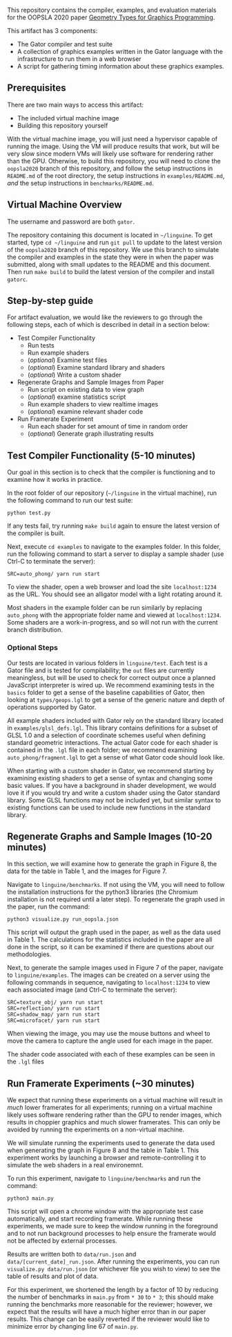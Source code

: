 This repository contains the compiler, examples, and evaluation materials for the OOPSLA 2020 paper [Geometry Types for Graphics Programming](https://www.cs.cornell.edu/~dgeisler/oopsla2020.pdf).

This artifact has 3 components:
* The Gator compiler and test suite
* A collection of graphics examples written in the Gator language with the infrastructure to run them in a web browser
* A script for gathering timing information about these graphics examples.

## Prerequisites

There are two main ways to access this artifact:

* The included virtual machine image
* Building this repository yourself

With the virtual machine image, you will just need a hypervisor capable of running the image.  Using the VM will produce results that work, but will be very slow since modern VMs will likely use software for rendering rather than the GPU.  Otherwise, to build this repository, you will need to clone the `oopsla2020` branch of this repository, and follow the setup instructions in `README.md` of the root directory, the setup instructions in `examples/README.md`, _and_ the setup instructions in `benchmarks/README.md`.

## Virtual Machine Overview

The username and password are both `gator`.

The repository containing this document is located in `~/linguine`.  To get started, type `cd ~/linguine` and run `git pull` to update to the latest version of the `oopsla2020` branch of this repository.  We use this branch to simulate the compiler and examples in the state they were in when the paper was submitted, along with small updates to the README and this document.  Then run `make build` to build the latest version of the compiler and install `gatorc`.

## Step-by-step guide

For artifact evaluation, we would like the reviewers to go through the following steps, each of which is described in detail in a section below:

* Test Compiler Functionality
  - Run tests
  - Run example shaders
  - (_optional_) Examine test files
  - (_optional_) Examine standard library and shaders
  - (_optional_) Write a custom shader
* Regenerate Graphs and Sample Images from Paper
  - Run script on existing data to view graph
  - (_optional_) examine statistics script
  - Run example shaders to view realtime images
  - (_optional_) examine relevant shader code
* Run Framerate Experiment
  - Run each shader for set amount of time in random order
  - (_optional_) Generate graph illustrating results

## Test Compiler Functionality (5-10 minutes)

Our goal in this section is to check that the compiler is functioning and to examine how it works in practice. 

In the root folder of our repository (`~/linguine` in the virtual machine), run the following command to run our test suite:
```
python test.py
```
If any tests fail, try running `make build` again to ensure the latest version of the compiler is built.

Next, execute `cd examples` to navigate to the examples folder.  In this folder, run the following command to start a server to display a sample shader (use Ctrl-C to terminate the server):
```
SRC=auto_phong/ yarn run start
```
To view the shader, open a web browser and load the site `localhost:1234` as the URL.  You should see an alligator model with a light rotating around it.

Most shaders in the example folder can be run similarly by replacing `auto_phong` with the appropriate folder name and viewed at `localhost:1234`.  Some shaders are a work-in-progress, and so will not run with the current branch distribution.

### Optional Steps

Our tests are located in various folders in `linguine/test`.  Each test is a Gator file and is tested for compilability; the `out` files are currently meaningless, but will be used to check for correct output once a planned JavaScript interpreter is wired up.  We recommend examining tests in the `basics` folder to get a sense of the baseline capabilities of Gator, then looking at `types/geops.lgl` to get a sense of the generic nature and depth of operations supported by Gator.

All example shaders included with Gator rely on the standard library located in `examples/glsl_defs.lgl`.  This library contains definitions for a subset of GLSL 1.0 and a selection of coordinate schemes useful when defining standard geometric interactions.  The actual Gator code for each shader is contained in the `.lgl` file in each folder; we recommend examining `auto_phong/fragment.lgl` to get a sense of what Gator code should look like.

When starting with a custom shader in Gator, we recommend starting by examining existing shaders to get a sense of syntax and changing some basic values.  If you have a background in shader development, we would love it if you would try and write a custom shader using the Gator standard library.  Some GLSL functions may not be included yet, but similar syntax to existing functions can be used to include new functions in the standard library.

## Regenerate Graphs and Sample Images (10-20 minutes)

In this section, we will examine how to generate the graph in Figure 8, the data for the table in Table 1, and the images for Figure 7.

Navigate to `linguine/benchmarks`.  If not using the VM, you will need to follow the installation instructions for the python3 libraries (the Chromium installation is not required until a later step).  To regenerate the graph used in the paper, run the command:
```
python3 visualize.py run_oopsla.json
```
This script will output the graph used in the paper, as well as the data used in Table 1.  The calculations for the statistics included in the paper are all done in the script, so it can be examined if there are questions about our methodologies.

Next, to generate the sample images used in Figure 7 of the paper, navigate to `linguine/examples`.  The images can be created on a server using the following commands in sequence, navigating to `localhost:1234` to view each associated image (and Ctrl-C to terminate the server):
```
SRC=texture_obj/ yarn run start
SRC=reflection/ yarn run start
SRC=shadow_map/ yarn run start
SRC=microfacet/ yarn run start
```
When viewing the image, you may use the mouse buttons and wheel to move the camera to capture the angle used for each image in the paper.

The shader code associated with each of these examples can be seen in the `.lgl` files 

## Run Framerate Experiments (~30 minutes)

We expect that running these experiments on a virtual machine will result in _much_ lower framerates for all experiments; running on a virtual machine likely uses software rendering rather than the GPU to render images, which results in choppier graphics and much slower framerates.  This can only be avoided by running the experiments on a non-virtual machine.  

We will simulate running the experiments used to generate the data used when generating the graph in Figure 8 and the table in Table 1.  This experiment works by launching a browser and remote-controlling it to simulate the web shaders in a real environemnt.

To run this experiment, navigate to `linguine/benchmarks` and run the command:
```
python3 main.py
```
This script will open a chrome window with the appropriate test case automatically, and start recording framerate.  While running these experiments, we made sure to keep the window running in the foreground and to not run background processes to help ensure the framerate would not be affected by external processes.

Results are written both to `data/run.json` and `data/[current_date]_run.json`. After running the experiments, you can run `visualize.py data/run.json` (or whichever file you wish to view) to see the table of results and plot of data.

For this experiment, we shortened the length by a factor of 10 by reducing the number of benchmarks in `main.py` from `* 30` to `* 3`; this should make running the benchmarks more reasonable for the reviewer; however, we expect that the results will have a much higher error than in our paper results.  This change can be easily reverted if the reviewer would like to minimize error by changing line 67 of `main.py`.